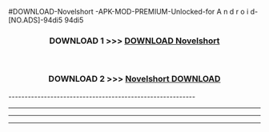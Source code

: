 #DOWNLOAD-Novelshort -APK-MOD-PREMIUM-Unlocked-for A n d r o i d-[NO.ADS]-94di5 94di5 



<div align="center">

<h3>DOWNLOAD 1 >>> <a href="https://getmod2.web.app/?judul=Novelshort ">DOWNLOAD Novelshort </a></h3><br>

<h3>DOWNLOAD 2 >>> <a href="https://getmod2.web.app/?judul=Novelshort ">Novelshort  DOWNLOAD </a></h3>

</div>
----------------------------------------------------------

----------------------------------------------------------

----------------------------------------------------------

----------------------------------------------------------



